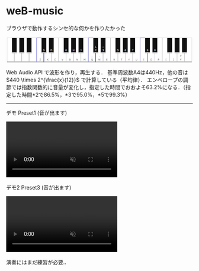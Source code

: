 # weB-music
ブラウザで動作するシンセ的な何かを作りたかった

<a href="https://fukuda-b.github.io/weB-music/"><img style="display: block; margin: auto;" src="./src/img1.jpg"></a>

Web Audio API で波形を作り，再生する．
基準周波数A4は440Hz，他の音は $440 \times 2^{\frac{x}{12}}$ で計算している（平均律）．
エンベロープの調節では指数関数的に音量が変化し，指定した時間でおおよそ63.2%になる．（指定した時間*2で86.5%，*3で95.0%，*5で99.3%）  
<!-- Customでは（正規化された）波形 $\tilde{x}(n) = \sum^{L-1}_{k=1}(a[k]\cos\frac{2\pi kn}{N} + b[k]\sin\frac{2\pi kn}{N})$ により音を作る機能です．このときの $a$（Real）, $b$（Imag）がスライダーで調節できる係数となっています．   -->

-----

デモ Preset1 (音が出ます)

<div><video controls src="https://github.com/Fukuda-B/weB-music/assets/60131202/6c315e79-6269-4be4-8c5e-2db05869498c" muted="false"></video></div>

デモ2 Preset3 (音が出ます)

<div><video controls src="https://github.com/Fukuda-B/weB-music/assets/60131202/f3f13bfd-5b55-4b16-ad59-bf149e5c495f" muted="false"></video></div>

演奏にはまだ練習が必要..
